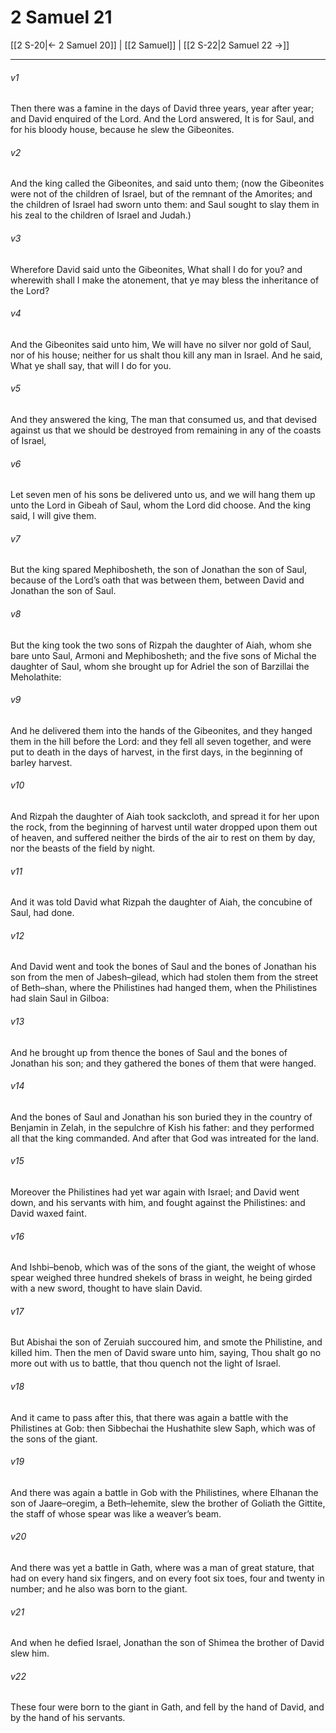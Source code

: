 # 2 Samuel 21

[[2 S-20|← 2 Samuel 20]] | [[2 Samuel]] | [[2 S-22|2 Samuel 22 →]]
***

###### v1
Then there was a famine in the days of David three years, year after year; and David enquired of the Lord. And the Lord answered, It is for Saul, and for his bloody house, because he slew the Gibeonites.
###### v2
And the king called the Gibeonites, and said unto them; (now the Gibeonites were not of the children of Israel, but of the remnant of the Amorites; and the children of Israel had sworn unto them: and Saul sought to slay them in his zeal to the children of Israel and Judah.)
###### v3
Wherefore David said unto the Gibeonites, What shall I do for you? and wherewith shall I make the atonement, that ye may bless the inheritance of the Lord?
###### v4
And the Gibeonites said unto him, We will have no silver nor gold of Saul, nor of his house; neither for us shalt thou kill any man in Israel. And he said, What ye shall say, that will I do for you.
###### v5
And they answered the king, The man that consumed us, and that devised against us that we should be destroyed from remaining in any of the coasts of Israel,
###### v6
Let seven men of his sons be delivered unto us, and we will hang them up unto the Lord in Gibeah of Saul, whom the Lord did choose. And the king said, I will give them.
###### v7
But the king spared Mephibosheth, the son of Jonathan the son of Saul, because of the Lord’s oath that was between them, between David and Jonathan the son of Saul.
###### v8
But the king took the two sons of Rizpah the daughter of Aiah, whom she bare unto Saul, Armoni and Mephibosheth; and the five sons of Michal the daughter of Saul, whom she brought up for Adriel the son of Barzillai the Meholathite:
###### v9
And he delivered them into the hands of the Gibeonites, and they hanged them in the hill before the Lord: and they fell all seven together, and were put to death in the days of harvest, in the first days, in the beginning of barley harvest.
###### v10
And Rizpah the daughter of Aiah took sackcloth, and spread it for her upon the rock, from the beginning of harvest until water dropped upon them out of heaven, and suffered neither the birds of the air to rest on them by day, nor the beasts of the field by night.
###### v11
And it was told David what Rizpah the daughter of Aiah, the concubine of Saul, had done.
###### v12
And David went and took the bones of Saul and the bones of Jonathan his son from the men of Jabesh–gilead, which had stolen them from the street of Beth–shan, where the Philistines had hanged them, when the Philistines had slain Saul in Gilboa:
###### v13
And he brought up from thence the bones of Saul and the bones of Jonathan his son; and they gathered the bones of them that were hanged.
###### v14
And the bones of Saul and Jonathan his son buried they in the country of Benjamin in Zelah, in the sepulchre of Kish his father: and they performed all that the king commanded. And after that God was intreated for the land.
###### v15
Moreover the Philistines had yet war again with Israel; and David went down, and his servants with him, and fought against the Philistines: and David waxed faint.
###### v16
And Ishbi–benob, which was of the sons of the giant, the weight of whose spear weighed three hundred shekels of brass in weight, he being girded with a new sword, thought to have slain David.
###### v17
But Abishai the son of Zeruiah succoured him, and smote the Philistine, and killed him. Then the men of David sware unto him, saying, Thou shalt go no more out with us to battle, that thou quench not the light of Israel.
###### v18
And it came to pass after this, that there was again a battle with the Philistines at Gob: then Sibbechai the Hushathite slew Saph, which was of the sons of the giant.
###### v19
And there was again a battle in Gob with the Philistines, where Elhanan the son of Jaare–oregim, a Beth–lehemite, slew the brother of Goliath the Gittite, the staff of whose spear was like a weaver’s beam.
###### v20
And there was yet a battle in Gath, where was a man of great stature, that had on every hand six fingers, and on every foot six toes, four and twenty in number; and he also was born to the giant.
###### v21
And when he defied Israel, Jonathan the son of Shimea the brother of David slew him.
###### v22
These four were born to the giant in Gath, and fell by the hand of David, and by the hand of his servants. 
